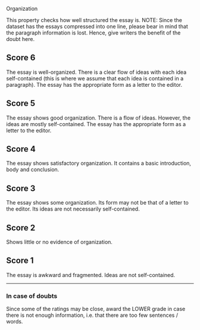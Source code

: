 Organization

This property checks how well structured the essay is. NOTE: Since the dataset has the essays compressed into one line, please bear in mind that the paragraph information is lost. Hence, give writers the benefit of the doubt here.

## **Score 6**
The essay is well-organized. There is a clear flow of ideas with each idea self-contained (this is where we assume that each idea is contained in a paragraph). The essay has the appropriate form as a letter to the editor.

## **Score 5**
The essay shows good organization. There is a flow of ideas. However, the ideas are mostly self-contained. The essay has the appropriate form as a letter to the editor.

## **Score 4**
The essay shows satisfactory organization. It contains a basic introduction, body and conclusion.

## **Score 3**
The essay shows some organization. Its form may not be that of a letter to the editor. Its ideas are not necessarily self-contained.

## **Score 2**
Shows little or no evidence of organization.

## **Score 1**
The essay is awkward and fragmented. Ideas are not self-contained.

---

### In case of doubts
Since some of the ratings may be close, award the LOWER grade in case there is not enough information, i.e. that there are too few sentences / words.
